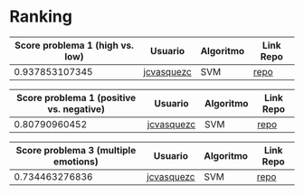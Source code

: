 # Ranking
| Score problema 1 (high vs. low)| Usuario |	Algoritmo | Link Repo |
| - | - | - | - |
| 0.937853107345 | [jcvasquezc](https://github.com/jcvasquezc) | SVM | [repo](https://github.com/jcvasquezc/colomb-ia-supervised-emoDB/blob/master/emoDB_solucion.ipynb) |


| Score problema 1 (positive vs. negative)| Usuario |	Algoritmo | Link Repo |
| - | - | - | - |
| 0.80790960452 | [jcvasquezc](https://github.com/jcvasquezc) | SVM | [repo](https://github.com/jcvasquezc/colomb-ia-supervised-emoDB/blob/master/emoDB_solucion.ipynb) |



| Score problema 3 (multiple emotions)| Usuario |	Algoritmo | Link Repo |
| - | - | - | - |
| 0.734463276836 | [jcvasquezc](https://github.com/jcvasquezc) | SVM | [repo](https://github.com/jcvasquezc/colomb-ia-supervised-emoDB/blob/master/emoDB_solucion.ipynb) |

